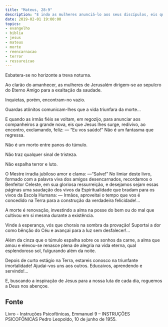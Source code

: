 ```yaml
---
title: "Mateus, 28:9"
description: "E indo as mulheres anunciá-lo aos seus discípulos, eis que Jesus lhes surge ao encontro, dizendo: “Eu vos saúdo!”"
date: 2019-02-01 19:00:00
topics: 
- evangelho
- biblia
- jesus
- mateus
- morte
- reencarnacao
- terror
- ressureicao
---
```


Esbatera-se no horizonte a treva noturna.

Ao clarão do amanhecer, as mulheres de Jerusalém dirigem-se ao sepulcro
do Eterno Amigo para a exaltação da saudade.

Inquietas, porém, encontram-no vazio.

Guardas atônitos comunicam-lhes que a vida triunfara da morte...

E quando as irmãs fiéis se voltam, em regozijo, para anunciar aos
companheiros a grande nova, eis que Jesus lhes surge, redivivo, ao encontro,
exclamando, feliz: — “Eu vos saúdo!”
Não é um fantasma que regressa.

Não é um morto entre panos do túmulo.

Não traz qualquer sinal de tristeza.

Não espalha terror e luto.

O Mestre irradia jubiloso amor e clama: —“Salve!” No limiar deste livro, formado
com a palavra viva dos amigos desencarnados, recordamos o Benfeitor Celeste, em
sua gloriosa ressurreição, e desejamos sejam essas páginas uma saudação dos
vivos da Espiritualidade que bradam para os vivos da Escola Humana: — Irmãos,
aproveitai o tempo que vos é concedido na Terra para a construção da verdadeira
felicidade!...

A morte é renovação, investindo a alma na posse do bem ou do mal que
cultivou em si mesma durante a existência.

Vinde à esperança, vós que chorais na sombra da provação!
Suportai a dor como bênção do Céu e avançai para a luz sem desfalecer!...

Além da cinza que o túmulo espalha sobre os sonhos da carne, a alma que
amou e elevou-se renasce plena de alegria na vida eterna, qual esplendoroso sol,
fulgurando além da noite.

Depois de curto estágio na Terra, estareis conosco na triunfante imortalidade!
Ajudai-vos uns aos outros. Educaivos, aprendendo e servindo!...

E, buscando a inspiração de Jesus para a nossa luta de cada dia,
roguemos a Deus nos abençoe.


## Fonte
Livro - Instruções Psicofônicas, Emmanuel
9 – INSTRUÇÕES PSICOFÔNICAS
Pedro Leopoldo, 10 de junho de 1955.


